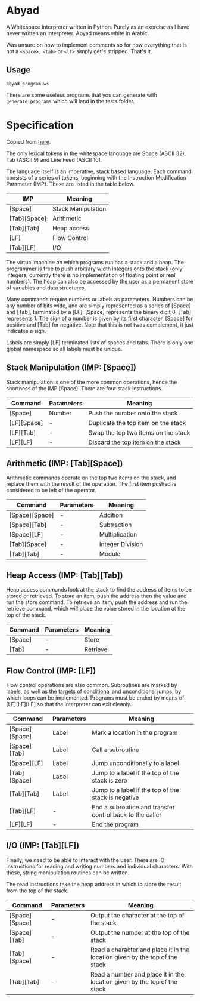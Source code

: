 # Abyad

A Whitespace interpreter written in Python. Purely as an exercise as I
have never written an interpreter. Abyad means white in Arabic.

Was unsure on how to implement comments so for now everything that is
not a `<space>,` `<tab>` or `<lf>` simply get's stripped. That's it.

## Usage

`abyad program.ws`

There are some useless programs that you can generate with
`generate_programs` which will land in the tests folder.




# Specification
Copied from [here](http://compsoc.dur.ac.uk/whitespace/tutorial.html).

The only lexical tokens in the whitespace language are Space (ASCII 32),
Tab (ASCII 9) and Line Feed (ASCII 10).

The language itself is an imperative, stack based language. Each
command consists of a series of tokens, beginning with the Instruction
Modification Parameter (IMP). These are listed in the table below.

| IMP           | Meaning            |
| ------------- | ------------------ |
| [Space]       | Stack Manipulation |
| [Tab][Space]  | Arithmetic         |
| [Tab][Tab]    | Heap access        |
| [LF]          | Flow Control       |
| [Tab][LF]     | I/O                |

The virtual machine on which programs run has a stack and a heap. The
programmer is free to push arbitrary width integers onto the stack (only
integers, currently there is no implementation of floating point or real
numbers). The heap can also be accessed by the user as a permanent store
of variables and data structures.

Many commands require numbers or labels as parameters. Numbers can be
any number of bits wide, and are simply represented as a series of
[Space] and [Tab], terminated by a [LF]. [Space] represents the binary
digit 0, [Tab] represents 1. The sign of a number is given by its first
character, [Space] for positive and [Tab] for negative. Note that this
is not twos complement, it just indicates a sign.

Labels are simply [LF] terminated lists of spaces and tabs. There is only one
global namespace so all labels must be unique.

## Stack Manipulation (IMP: [Space])

Stack manipulation is one of the more common operations, hence the shortness
of the IMP [Space]. There are four stack instructions.

| Command        | Parameters | Meaning                             |
| -------------- | ---------- | ----------------------------------- |
| [Space]        | Number     | Push the number onto the stack      |
| [LF][Space]    | -          | Duplicate the top item on the stack |
| [LF][Tab]      | -          | Swap the top two items on the stack |
| [LF][LF]       | -          | Discard the top item on the stack   |

## Arithmetic (IMP: [Tab][Space])

Arithmetic commands operate on the top two items on the stack, and replace
them with the result of the operation. The first item pushed is considered to
be left of the operator.

| Command        | Parameters | Meaning          |
| -------------- | ---------- | ---------------- |
| [Space][Space] | -          | Addition         |
| [Space][Tab]   | -          | Subtraction      |
| [Space][LF]    | -          | Multiplication   |
| [Tab][Space]   | -          | Integer Division |
| [Tab][Tab]     | -          | Modulo           |

## Heap Access (IMP: [Tab][Tab])

Heap access commands look at the stack to find the address of items to
be stored or retrieved. To store an item, push the address then the
value and run the store command. To retrieve an item, push the address
and run the retrieve command, which will place the value stored in the
location at the top of the stack.

| Command        | Parameters | Meaning  |
| -------------- | ---------- | -------- |
| [Space]        | -          | Store    |
| [Tab]          | -          | Retrieve |

## Flow Control (IMP: [LF])

Flow control operations are also common. Subroutines are marked by
labels, as well as the targets of conditional and unconditional jumps,
by which loops can be implemented. Programs must be ended by means of
[LF][LF][LF] so that the interpreter can exit cleanly.

| Command        | Parameters | Meaning                                                  |
| -------------- | ---------- | -------------------------------------------------------- |
| [Space][Space] | Label      | Mark a location in the program                           |
| [Space][Tab]   | Label      | Call a subroutine                                        |
| [Space][LF]    | Label      | Jump unconditionally to a label                          |
| [Tab][Space]   | Label      | Jump to a label if the top of the stack is zero          |
| [Tab][Tab]     | Label      | Jump to a label if the top of the stack is negative      |
| [Tab][LF]      | -          | End a subroutine and transfer control back to the caller |
| [LF][LF]       | -          | End the program                                          |

## I/O (IMP: [Tab][LF])

Finally, we need to be able to interact with the user. There are IO
instructions for reading and writing numbers and individual characters.
With these, string manipulation routines can be written.

The read instructions take the heap address in which to store the result
from the top of the stack.

| Command        | Parameters | Meaning                                                                     |
| -------------- | ---------- | --------------------------------------------------------------------------- |
| [Space][Space] | -          | Output the character at the top of the stack                                |
| [Space][Tab]   | -          | Output the number at the top of the stack                                   |
| [Tab][Space]   | -          | Read a character and place it in the location given by the top of the stack |
| [Tab][Tab]     | -          | Read a number and place it in the location given by the top of the stack    |

